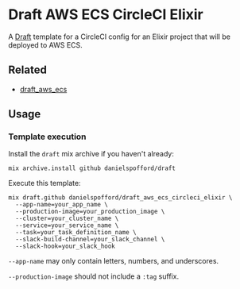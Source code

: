 # Draft AWS ECS CircleCI Elixir

A [Draft](https://github.com/danielspofford/draft) template for a CircleCI
config for an Elixir project that will be deployed to AWS ECS.

## Related

- [draft_aws_ecs](https://github.com/danielspofford/draft_aws_ecs)

## Usage

### Template execution

Install the `draft` mix archive if you haven't already:

```
mix archive.install github danielspofford/draft
```

Execute this template:

```
mix draft.github danielspofford/draft_aws_ecs_circleci_elixir \
  --app-name=your_app_name \
  --production-image=your_production_image \
  --cluster=your_cluster_name \
  --service=your_service_name \
  --task=your_task_definition_name \
  --slack-build-channel=your_slack_channel \
  --slack-hook=your_slack_hook
```

`--app-name` may only contain letters, numbers, and underscores.

`--production-image` should not include a `:tag` suffix.
